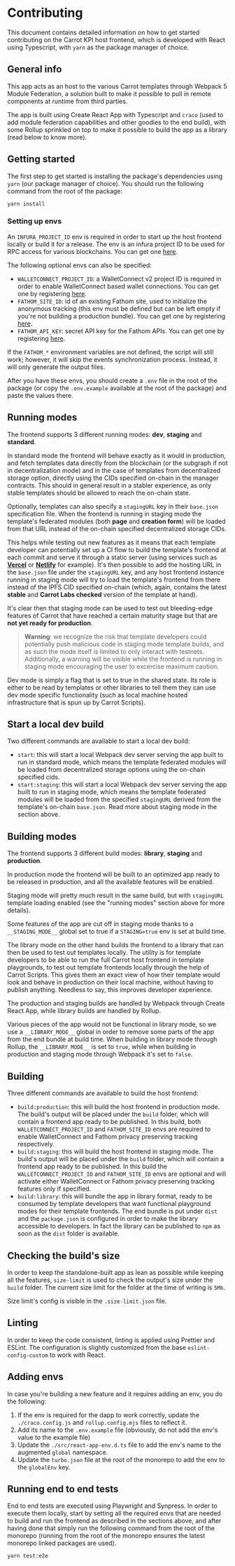 # Contributing

This document contains detailed information on how to get started contributing
on the Carrot KPI host frontend, which is developed with React using Typescript,
with `yarn` as the package manager of choice.

## General info

This app acts as an host to the various Carrot templates through Webpack 5
Module Federation, a solution built to make it possible to pull in remote
components at runtime from third parties.

The app is built using Create React App with Typescript and `craco` (used to add
module federation capabilities and other goodies to the end build), with some
Rollup sprinkled on top to make it possible to build the app as a library (read
below to know more).

## Getting started

The first step to get started is installing the package's dependencies using
`yarn` (our package manager of choice). You should run the following command
from the root of the package:

```
yarn install
```

### Setting up envs

An `INFURA_PROJECT_ID` env is required in order to start up the host frontend
locally or build it for a release. The env is an infura project ID to be used
for RPC access for various blockchains. You can get one
[here](https://www.infura.io/).

The following optional envs can also be specified:

- `WALLETCONNECT_PROJECT_ID`: a WalletConnect v2 project ID is required in order
  to enable WalletConnect based wallet connections. You can get one by
  registering [here](https://cloud.walletconnect.com).
- `FATHOM_SITE_ID`: id of an existing Fathom site, used to initialize the
  anonymous tracking (this env must be defined but can be left empty if you're
  not building a production bundle). You can get one by registering
  [here](https://app.usefathom.com).
- `FATHOM_API_KEY`: secret API key for the Fathom APIs. You can get one by
  registering [here](https://app.usefathom.com).

If the `FATHOM_*` environment variables are not defined, the script will still
work; however, it will skip the events synchronization process. Instead, it will
only generate the output files.

After you have these envs, you should create a `.env` file in the root of the
package (or copy the `.env.example` available at the root of the package) and
paste the values there.

## Running modes

The frontend supports 3 different running modes: **dev**, **staging** and
**standard**.

In standard mode the frontend will behave exactly as it would in production, and
fetch templates data directly from the blockchain (or the subgraph if not in
decentralization mode) and in the case of templates from decentralized storage
option, directly using the CIDs specified on-chain in the manager contracts.
This should in general result in a stabler experience, as only stable templates
should be allowed to reach the on-chain state.

Optionally, templates can also specify a `stagingURL` key in their `base.json`
specification file. When the frontend is running in staging mode the template's
federated modules (both **page** and **creation form**) will be loaded from that
URL instead of the on-chain specified decentralized storage CIDs.

This helps while testing out new features as it means that each template
developer can potentially set up a CI flow to build the template's frontend at
each commit and serve it through a static server (using services such as
[**Vercel**](https://vercel.com/carrot-kpi) or
[**Netlify**](https://www.netlify.com/) for example). It's then possible to add
the hosting URL in the `base.json` file under the `stagingURL` key, and any host
frontend instance running in staging mode will try to load the template's
frontend from there instead of the IPFS CID specified on-chain (which, again,
contains the latest **stable** and **Carrot Labs checked** version of the
template at hand).

It's clear then that staging mode can be used to test out bleeding-edge features
of Carrot that have reached a certain maturity stage but that are **not yet
ready for production**.

> **Warning**: we recognize the risk that template developers could potentially
> push malicious code in staging mode template builds, and as such the mode
> itself is limited to only interact with testnets. Additionally, a warning will
> be visible while the frontend is running in staging mode encouraging the user
> to excercise maximum caution.

Dev mode is simply a flag that is set to true in the shared state. Its role is
either to be read by templates or other libraries to tell them they can use dev
mode specific functionality (such as local machine hosted infrastructure that is
spun up by Carrot Scripts).

## Start a local dev build

Two different commands are available to start a local dev build:

- `start`: this will start a local Webpack dev server serving the app built to
  run in standard mode, which means the template federated modules will be
  loaded from decentralized storage options using the on-chain specified cids.
- `start:staging`: this will start a local Webpack dev server serving the app
  built to run in staging mode, which means the template federated modules will
  be loaded from the specified `stagingURL` derived from the template's on-chain
  `base.json`. Read more about staging mode in the section above.

## Building modes

The frontend supports 3 different build modes: **library**, **staging** and
**production**.

In production mode the frontend will be built to an optimized app ready to be
released in production, and all the available features will be enabled.

Staging mode will pretty much result in the same build, but with `stagingURL`
template loading enabled (see the "running modes" section above for more
details).

Some features of the app are cut off in staging mode thanks to a
`__STAGING_MODE__` global set to true if a `STAGING=true` env is set at build
time.

The library mode on the other hand builds the frontend to a library that can
then be used to test out templates locally. The utility is for template
developers to be able to run the full Carrot host frontend in template
playgrounds, to test out template frontends locally through the help of Carrot
Scripts. This gives them an exact view of how their template would look and
behave in production on their local machine, without having to publish anything.
Needless to say, this improves developer experience.

The production and staging builds are handled by Webpack through Create React
App, while library builds are handled by Rollup.

Various pieces of the app would not be functional in library mode, so we use a
`__LIBRARY_MODE__` global in order to remove some parts of the app from the end
bundle at build time. When building in library mode through Rollup, the
`__LIBRARY_MODE__` is set to `true`, while when building in production and
staging mode through Webpack it's set to `false`.

## Building

Three different commands are available to build the host frontend:

- `build:production`: this will build the host frontend in production mode. The
  build's output will be placed under the `build` folder, which will contain a
  frontend app ready to be published. In this build, both
  `WALLETCONNECT_PROJECT_ID` and `FATHOM_SITE_ID` envs are required to enable
  WalletConnect and Fathom privacy preserving tracking respectively.
- `build:staging`: this will build the host frontend in staging mode. The
  build's output will be placed under the `build` folder, which will contain a
  frontend app ready to be published. In this build the
  `WALLETCONNECT_PROJECT_ID` and `FATHOM_SITE_ID` envs are optional and will
  activate either WalletConnect or Fathom privacy preserving tracking features
  only if specified.
- `build:library`: this will bundle the app in library format, ready to be
  consumed by template developers that want functional playground modes for
  their template frontends. The end bundle is put under `dist` and the
  `package.json` is configured in order to make the library accessible to
  developers. In fact the library can be published to `npm` as soon as the
  `dist` folder is available.

## Checking the build's size

In order to keep the standalone-built app as lean as possible while keeping all
the features, `size-limit` is used to check the output's size under the `build`
folder. The current size limit for the folder at the time of writing is `5Mb`.

Size limit's config is visible in the `.size-limit.json` file.

## Linting

In order to keep the code consistent, linting is applied using Prettier and
ESLint. The configuration is slightly customized from the base
`eslint-config-custom` to work with React.

## Adding envs

In case you're building a new feature and it requires adding an env, you do the
following:

1. If the env is required for the dapp to work correctly, update the
   `./craco.config.js` and `rollup.config.mjs` files to reflect it.
2. Add its name to the `.env.example` file (obviously, do not add the env's
   value to the example file)
3. Update the `./src/react-app-env.d.ts` file to add the env's name to the
   augmented `global` namespace.
4. Update the `turbo.json` file at the root of the monorepo to add the env to
   the `globalEnv` key.

## Running end to end tests

End to end tests are executed using Playwright and Synpress. In order to execute
them locally, start by setting all the required envs that are needed to build
and run the frontend as described in the sections above, and after having done
that simply run the following command from the root of the monorepo (running
from the root of the monorepo ensures the latest monorepo linked packages are
used).

```
yarn test:e2e
```
